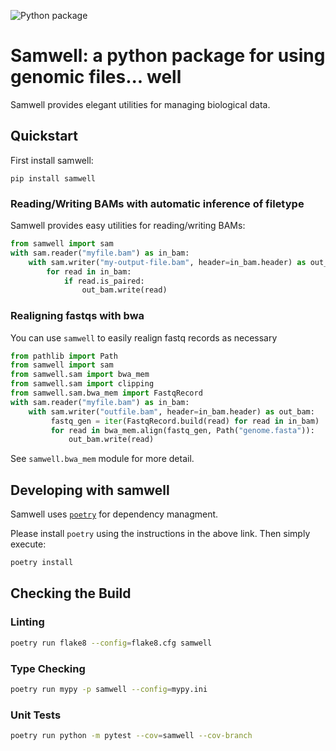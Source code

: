 ![Python package](https://github.com/myriad-opensource/samwell/workflows/Python%20package/badge.svg)

# Samwell: a python package for using genomic files... well

Samwell provides elegant utilities for managing biological data.

## Quickstart

First install samwell:

```
pip install samwell
```

### Reading/Writing BAMs with automatic inference of filetype

Samwell provides easy utilities for reading/writing BAMs:

```python
from samwell import sam
with sam.reader("myfile.bam") as in_bam:
    with sam.writer("my-output-file.bam", header=in_bam.header) as out_bam:
        for read in in_bam:
            if read.is_paired:
                out_bam.write(read)
```


### Realigning fastqs with bwa

You can use `samwell` to easily realign fastq records as necessary

```python
from pathlib import Path
from samwell import sam
from samwell.sam import bwa_mem
from samwell.sam import clipping
from samwell.sam.bwa_mem import FastqRecord
with sam.reader("myfile.bam") as in_bam:
    with sam.writer("outfile.bam", header=in_bam.header) as out_bam:
         fastq_gen = iter(FastqRecord.build(read) for read in in_bam)
         for read in bwa_mem.align(fastq_gen, Path("genome.fasta")):
             out_bam.write(read)
```

See `samwell.bwa_mem` module for more detail.


## Developing with samwell

Samwell uses [`poetry`](https://github.com/python-poetry/poetry#installation) for dependency managment.

Please install `poetry` using the instructions in the above link.
Then simply execute:

```bash
poetry install
```

## Checking the Build

### Linting 

```bash
poetry run flake8 --config=flake8.cfg samwell
```

### Type Checking

```bash
poetry run mypy -p samwell --config=mypy.ini
```

### Unit Tests

```bash
poetry run python -m pytest --cov=samwell --cov-branch
```
